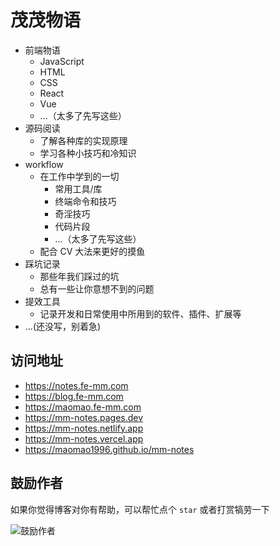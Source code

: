 # 茂茂物语

- 前端物语
  - JavaScript
  - HTML
  - CSS
  - React
  - Vue
  - ...（太多了先写这些）
- 源码阅读
  - 了解各种库的实现原理
  - 学习各种小技巧和冷知识
- workflow
  - 在工作中学到的一切
    - 常用工具/库
    - 终端命令和技巧
    - 奇淫技巧
    - 代码片段
    - ...（太多了先写这些）
  - 配合 CV 大法来更好的摸鱼
- 踩坑记录
  - 那些年我们踩过的坑
  - 总有一些让你意想不到的问题
- 提效工具
  - 记录开发和日常使用中所用到的软件、插件、扩展等
- ...(还没写，别着急)

## 访问地址

- <https://notes.fe-mm.com>
- <https://blog.fe-mm.com>
- <https://maomao.fe-mm.com>
- <https://mm-notes.pages.dev>
- <https://mm-notes.netlify.app>
- <https://mm-notes.vercel.app>
- <https://maomao1996.github.io/mm-notes>

## 鼓励作者

如果你觉得博客对你有帮助，可以帮忙点个 `star` 或者打赏犒劳一下

![鼓励作者](https://cdn.jsdelivr.net/gh/maomao1996/picture/sponsor/sponsor.jpg)
